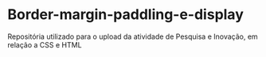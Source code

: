 # Border-margin-paddling-e-display
Repositória utilizado para o upload da atividade de Pesquisa e Inovação, em relação a CSS e HTML
